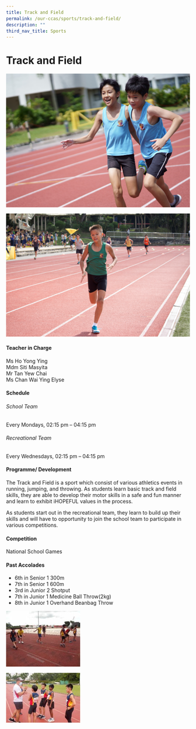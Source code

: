 ```yaml
---
title: Track and Field
permalink: /our-ccas/sports/track-and-field/
description: ""
third_nav_title: Sports
---
```

# **Track and Field**

![](/images/track_field2.jpg)

![](/images/track_field1.jpg)

#### **Teacher in Charge**


Ms Ho Yong Ying <br> Mdm Siti Masyita <br> Mr Tan Yew Chai <br>Ms Chan Wai Ying Elyse

#### **Schedule**

###### School Team
Every Mondays, 02:15 pm – 04:15 pm

###### Recreational Team
Every Wednesdays, 02:15 pm – 04:15 pm

#### **Programme/ Development**

The Track and Field is a sport which consist of various athletics events in running, jumping, and throwing. As students learn basic track and field skills, they are able to develop their motor skills in a safe and fun manner and learn to exhibit iHOPEFUL values in the process.

As students start out in the recreational team, they learn to build up their skills and will have to opportunity to join the school team to participate in various competitions.

#### **Competition**

National School Games

#### **Past Accolades**


* 6th in Senior 1 300m&nbsp;
* 7th in Senior 1 600m
* 3rd in Junior 2 Shotput
* 7th in Junior 1 Medicine Ball Throw(2kg)
* 8th in Junior 1 Overhand Beanbag Throw

![](/images/track%20and%20field%204.jpg)

![](/images/track%20and%20field%202.jpg)